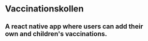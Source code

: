 # Vaccinationskollen

## A react native app where users can add their own and children's vaccinations. 
